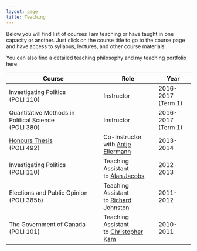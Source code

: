 ```yaml
---
layout: page
title: Teaching
---
```


Below you will find list of courses I am teaching or have taught in one capacity or another. Just click on the course title to go to the course page and have access to syllabus, lectures, and other course materials.

You can also find a detailed teaching philosophy and my teaching portfolio here.

| Course | Role | Year |
| ------ | ---- | ---- |
| Investigating Politics <br>(POLI 110)| Instructor | 2016-2017 <br>(Term 1) |
| Quantitative Methods in Political Science<br> (POLI 380)| Instructor | 2016-2017<br> (Term 1) |
| [Honours Thesis <br>]()(POLI 492) | Co-Instructor<br> with <a href="http://www.politics.ubc.ca/about-us/faculty-members/bfont-color-blue-full-time-facultyfontb/antje-ellermann.html" class="external">Antje Ellermann</a> | 2013-2014| 
|Investigating Politics<br> (POLI 110) | Teaching Assistant<br> to <a href="http://www.politics.ubc.ca/about-us/faculty-members/bfont-color-blue-full-time-facultyfontb/alan-jacobs.html" class="external">Alan Jacobs</a> |2012-2013|
|Elections and Public Opinion<br> (POLI 385b) | Teaching Assistant <br>to <a href="http://www.politics.ubc.ca/about-us/faculty-members/bfont-color-blue-full-time-facultyfontb/richard-johnston.html" class="external">Richard Johnston</a> |2011-2012|
|The Government of Canada <br>(POLI 101) | Teaching Assistant<br> to <a href="http://www.politics.ubc.ca/about-us/faculty-members/bfont-color-blue-full-time-facultyfontb/christopher-kam.html" class="external">Christopher Kam</a> |2010-2011|

